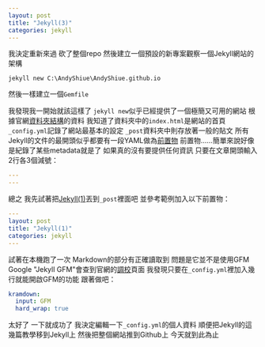 ```yaml
---
layout: post
title: "Jekyll(3)"
categories: jekyll
---
```


我決定重新來過
砍了整個repo
然後建立一個預設的新專案觀察一個Jekyll網站的架構

<!--more-->

```
jekyll new C:\AndyShiue\AndyShiue.github.io
```

然後一樣建立一個`Gemfile`

我發現我一開始就該這樣了
`jekyll new`似乎已經提供了一個極簡又可用的網站
根據官網[資料夾結構](https://jekyllrb.com/docs/structure/)的資料
我知道了資料夾中的`index.html`是網站的首頁
`_config.yml`記錄了網站最基本的設定
`_post`資料夾中則存放著一般的貼文
所有Jekyll的文件的最開頭似乎都要有一段YAML做為[前置物](https://jekyllrb.com/docs/frontmatter/)
前置物......簡單來說好像是紀錄了某些metadata就是了
如果真的沒有要提供任何資訊
只要在文章開頭輸入2行各3個減號：

```yaml
---
---
```

總之
我先試著把[Jekyll(1)](http://pigggggggggggggy.logdown.com/posts/2016/02/24/546001)丟到`_post`裡面吧
並參考範例加入以下前置物：

```yaml
---
layout: post
title: "Jekyll(1)"
categories: jekyll
---
```

試著在本機跑了一次
Markdown的部分有正確讀取到
問題是它並不是使用GFM
Google "Jekyll GFM"會查到官網的[調校](http://jekyllrb.com/docs/configuration/)頁面
我發現只要在`_config.yml`裡加入幾行就能開啟GFM的功能
跟著做吧：

```yaml
kramdown:
  input: GFM
  hard_wrap: true
```

太好了
一下就成功了
我決定編輯一下`_config.yml`的個人資料
順便把Jekyll的這幾篇教學移到Jekyll上
然後把整個網站推到Github上
今天就到此為止
